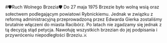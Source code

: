 #🛡️Ruch Wolnego Brzezia🛡️
Do 27 maja 1975 Brzezie było wolną wsią oraz sołectwem podlegającym powiatowi Rybnickiemu. Jednak w związku z reformą administracyjną przeprowadzoną przez Edwarda Gierka zostaliśmy brutalnie włączeni do miasta Racibórz. Po latach nie zgadzamy się jednak z tą decyzją stąd petycja. Nawołuję wszystkich brzezian do jej podpisania i przywróceniu niepodległości Brzeziu.⚔️
